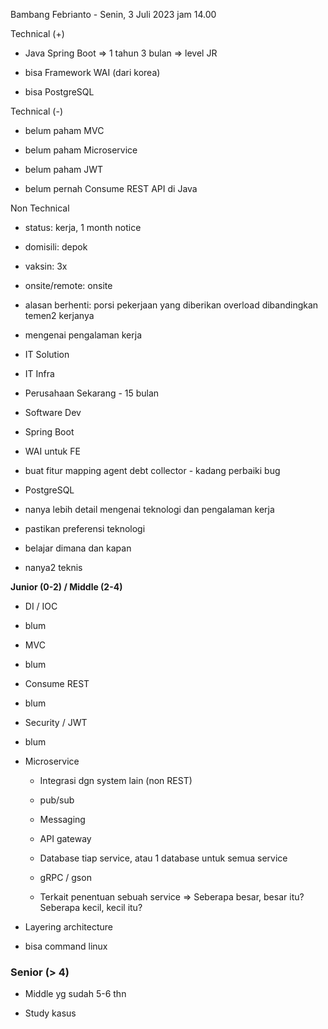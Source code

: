 Bambang Febrianto - Senin, 3 Juli 2023 jam 14.00  

  

Technical (+)  

- Java Spring Boot => 1 tahun 3 bulan => level JR  
    
- bisa Framework WAI (dari korea)  
    
- bisa PostgreSQL  
    

Technical (-)  

- belum paham MVC  
    
- belum paham Microservice  
    
- belum paham JWT  
    
- belum pernah Consume REST API di Java  
    

Non Technical  

- status: kerja, 1 month notice  
    
- domisili: depok  
    
- vaksin: 3x  
    
- onsite/remote: onsite  
    
- alasan berhenti: porsi pekerjaan yang diberikan overload dibandingkan temen2 kerjanya  
    

  

  

- mengenai pengalaman kerja  
    

- IT Solution  
    

- IT Infra  
    

- Perusahaan Sekarang - 15 bulan  
    

- Software Dev  
    
- Spring Boot  
    
- WAI untuk FE  
    
- buat fitur mapping agent debt collector - kadang perbaiki bug  
    
- PostgreSQL  
    

- nanya lebih detail mengenai teknologi dan pengalaman kerja  
    
- pastikan preferensi teknologi  
    
- belajar dimana dan kapan  
    
- nanya2 teknis  
    

  

  

**Junior (0-2) / Middle (2-4)**  

- DI / IOC  
    

- blum  
    

- MVC  
    

- blum  
    

- Consume REST  
    

- blum  
    

- Security / JWT  
    

- blum  
    

- Microservice  
    
    - Integrasi dgn system lain (non REST)  
        
    - pub/sub  
        
    - Messaging  
        
    - API gateway  
        
    - Database tiap service, atau 1 database untuk semua service  
        
    - gRPC / gson  
        
    - Terkait penentuan sebuah service => Seberapa besar, besar itu? Seberapa kecil, kecil itu?  
        
- Layering architecture  
    
- bisa command linux  
    

### Senior (> 4)  

- Middle yg sudah 5-6 thn  
    
- Study kasus